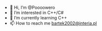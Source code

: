 - 👋 Hi, I’m @Poooowero
- 👀 I’m interested in C++/C#
- 🌱 I’m currently learning C++
- 📫 How to reach me bartek2002@interia.pl 

<!---
Poooowero/Poooowero is a ✨ special ✨ repository because its `README.md` (this file) appears on your GitHub profile.
You can click the Preview link to take a look at your changes.
--->
